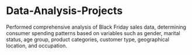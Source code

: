 # Data-Analysis-Projects
Performed comprehensive analysis of Black Friday sales data, determining consumer spending patterns based on variables such as gender, marital status, age group, product categories, customer type, geographical location, and occupation.
